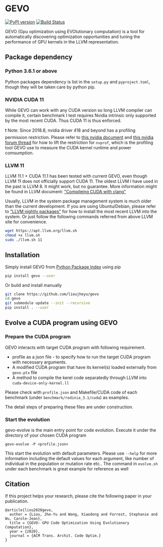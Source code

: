# GEVO

[![PyPI version](https://badge.fury.io/py/gevo.svg)](https://badge.fury.io/py/gevo)
[![Build Status](https://travis-ci.com/lioujheyu/gevo.svg?branch=master)](https://travis-ci.com/lioujheyu/gevo)

GEVO (Gpu optimization using EVOlutionary computation) is a tool for automatically discovering optimization opportunities and tuning the performance of GPU kernels in the LLVM representation. 

## Package dependency

### Python 3.6.1 or above

Python packages dependency is list in the `setup.py` and `pyproject.toml`, though they will be taken care by python pip.

### NVIDIA CUDA 11

While GEVO can work with any CUDA version so long LLVM compiler can compile it, certain benchmark I test requires Nvidia intrinsic only supported by the most recent CUDA. Thus CUDA 11 is thus enforced.

:exclamation: Note: Since 2018.8, nvidia driver 418 and beyond has a profiling permission restriction. Please refer to [this nvidia document](https://developer.nvidia.com/nvidia-development-tools-solutions-err_nvgpuctrperm-permission-issue-performance-counters)
and [this nvidia forum thread](https://forums.developer.nvidia.com/t/nvprof-warning-the-user-does-not-have-permission-to-profile-on-the-target-device/72374/6)
for how to lift the restriction for `nvprof`, which is the profiling tool GEVO use to measure the CUDA kernel runtime and power comsumption.

### LLVM 11

LLVM 11.1 + CUDA 11.1 has been tested with current GEVO, even though LLVM 11 does not officially support CUDA 11. The oldest LLVM I have used in the past is LLVM 8. It might work, but no guarantee. More information might be found in LLVM document: ["Compileing CUDA with clang"](https://llvm.org/docs/CompileCudaWithLLVM.html) 

Usually, LLVM in the system package management system is much older than the current development. If you are using Ubuntu/Debian, please refer to ["LLVM nightly packages"](https://apt.llvm.org/) for how to install the most recent LLVM into the system. Or just follow the following commands referred from above LLVM site for convenience.

```bash
wget https://apt.llvm.org/llvm.sh
chmod +x llvm.sh
sudo ./llvm.sh 11
```

## Installation
Simply install GEVO from [Python Package Index](https://pypi.org/project/gevo/) using pip
```bash
pip install gevo --user
```

Or build and install manually 
```bash
git clone https://github.com/lioujheyu/gevo
cd gevo
git submodule update --init --recursive
pip install . --user
```

## Evolve a CUDA program using GEVO
### Prepare the CUDA program
GEVO interacts with target CUDA program with following requirement.
* profile as a json file - to specify how to run the target CUDA program with necessary arguments.
* A modified CUDA program that have its kernel(s) loaded externally from `gevo.ptx` file
* A method to compile the kerel code separatedly through LLVM into `cuda-device-only-kernel.ll`

Please check with `profile.json` and Makefile/CUDA code of each benchmark (under `benchmark/rodinia_3.1/cuda`) as examples. 

The detail steps of preparing these files are under construction. 

### Start the evolution
gevo-evolve is the main entry point for code evolution. Execute it under the directory of your chosen CUDA program

```
gevo-evolve -P <profile.json> 
```

This start the evolution with default parameters. Please use `--help` for more information including the default values for each argument, like number of individual in the population or mutation rate etc.. The command in `evolve.sh` under each benchmark is great example for reference as well

## Citation
If this project helps your research, please cite the following paper in your publication.

```
@article{liou2020gevo,
  author = {Liou, Jhe-Yu and Wang, Xiaodong and Forrest, Stephanie and Wu, Carole-Jean},
  title = {GEVO: GPU Code Optimization Using Evolutionary Computation},
  year = {2020},
  journal = {ACM Trans. Archit. Code Optim.}
}
```